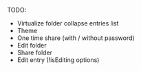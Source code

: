 TODO:
- Virtualize folder collapse entries list
- Theme
- One time share (with / without password)
- Edit folder
- Share folder
- Edit entry (!isEditing options)
